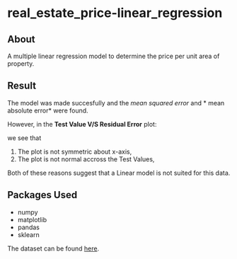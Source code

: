 # real_estate_price-linear_regression
## About
A multiple linear regression model to determine the price per unit area of property.


## Result

The model was made succesfully and the *mean squared error* and * mean absolute error* were found.

However, in the **Test Value V/S Residual Error** plot:

we see that 
 
1. The plot is not symmetric about x-axis,
2. The plot is not normal accross the Test Values,

Both of these reasons suggest that a Linear model is not suited for this data.


## Packages Used
- numpy
- matplotlib
- pandas
- sklearn

The dataset can be found [here](https://www.kaggle.com/datasets/quantbruce/real-estate-price-prediction
).
